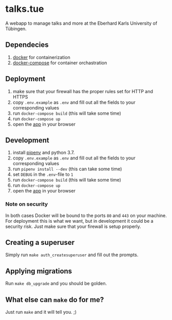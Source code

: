 # talks.tue
A webapp to manage talks and more at the Eberhard Karls University of Tübingen.

## Dependecies
1. [docker](https://www.docker.com/) for containerization
2. [docker-compose](https://github.com/docker/compose) for container orchastration

## Deployment
1. make sure that your firewall has the proper rules set for HTTP and HTTPS
2. copy `.env.example` as `.env` and fill out all the fields to your corresponding values
3. run `docker-compose build` (this will take some time)
4. run `docker-compose up`
5. open the [app](https://localhost) in your browser

## Development
1. install [pipenv](https://pypi.org/project/pipenv/) and python 3.7.
2. copy `.env.example` as `.env` and fill out all the fields to your corresponding values
3. run `pipenv install --dev` (this can take some time)
4. set `DEBUG` in the `.env`-file to `1`
5. run `docker-compose build` (this will take some time)
6. run `docker-compose up`
7. open the [app](https://localhost) in your browser

### Note on security
In both cases Docker will be bound to the ports `80` and `443` on your machine. For deployment this is what we want, but in development it could be a security risk. Just make sure that your firewall is setup properly.

## Creating a superuser
Simply run `make auth_createsuperuser` and fill out the prompts.

## Applying migrations
Run `make db_upgrade` and you should be golden.

## What else can `make` do for me?
Just run `make` and it will tell you. ;)
